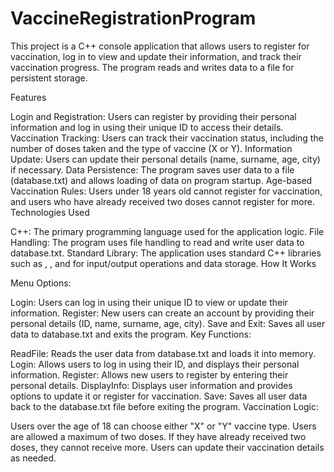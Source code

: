 # VaccineRegistrationProgram


This project is a C++ console application that allows users to register for vaccination, log in to view and update their information, and track their vaccination progress. The program reads and writes data to a file for persistent storage.

Features

Login and Registration: Users can register by providing their personal information and log in using their unique ID to access their details.
Vaccination Tracking: Users can track their vaccination status, including the number of doses taken and the type of vaccine (X or Y).
Information Update: Users can update their personal details (name, surname, age, city) if necessary.
Data Persistence: The program saves user data to a file (database.txt) and allows loading of data on program startup.
Age-based Vaccination Rules: Users under 18 years old cannot register for vaccination, and users who have already received two doses cannot register for more.
Technologies Used

C++: The primary programming language used for the application logic.
File Handling: The program uses file handling to read and write user data to database.txt.
Standard Library: The application uses standard C++ libraries such as <iostream>, <fstream>, and <vector> for input/output operations and data storage.
How It Works

Menu Options:

Login: Users can log in using their unique ID to view or update their information.
Register: New users can create an account by providing their personal details (ID, name, surname, age, city).
Save and Exit: Saves all user data to database.txt and exits the program.
Key Functions:

ReadFile: Reads the user data from database.txt and loads it into memory.
Login: Allows users to log in using their ID, and displays their personal information.
Register: Allows new users to register by entering their personal details.
DisplayInfo: Displays user information and provides options to update it or register for vaccination.
Save: Saves all user data back to the database.txt file before exiting the program.
Vaccination Logic:

Users over the age of 18 can choose either "X" or "Y" vaccine type.
Users are allowed a maximum of two doses. If they have already received two doses, they cannot receive more.
Users can update their vaccination details as needed.
